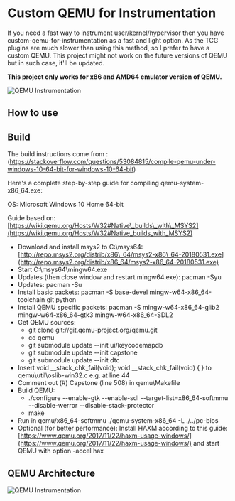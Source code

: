 # Custom QEMU for Instrumentation

If you need a fast way to instrument user/kernel/hypervisor then you have custom-qemu-for-instrumentation as a fast and light option. As the TCG plugins are much slower than using this method, so I prefer to have a custom QEMU. This project might not work on the future versions of QEMU but in such case, it'll be updated.

**This project only works for x86 and AMD64 emulator version of QEMU.**

![QEMU Instrumentation](https://github.com/SinaKarvandi/misc/raw/master/Imgs/custom-qemu-1.jpg)
## How to use



## Build 
The build instructions come from : (https://stackoverflow.com/questions/53084815/compile-qemu-under-windows-10-64-bit-for-windows-10-64-bit)

Here's a complete step-by-step guide for compiling qemu-system-x86\_64.exe:


OS: Microsoft Windows 10 Home 64-bit

Guide based on: [https://wiki.qemu.org/Hosts/W32#Native\_builds\_with\_MSYS2](https://wiki.qemu.org/Hosts/W32#Native_builds_with_MSYS2)

*   Download and install msys2 to C:\\msys64: [http://repo.msys2.org/distrib/x86\_64/msys2-x86\_64-20180531.exe](http://repo.msys2.org/distrib/x86_64/msys2-x86_64-20180531.exe)
*   Start C:\\msys64\\mingw64.exe
*   Updates (then close window and restart mingw64.exe): pacman -Syu
*   Updates: pacman -Su
*   Install basic packets: pacman -S base-devel mingw-w64-x86\_64-toolchain git python
*   Install QEMU specific packets: pacman -S mingw-w64-x86\_64-glib2 mingw-w64-x86\_64-gtk3 mingw-w64-x86\_64-SDL2
*   Get QEMU sources:
    *   git clone git://git.qemu-project.org/qemu.git
    *   cd qemu
    *   git submodule update --init ui/keycodemapdb
    *   git submodule update --init capstone
    *   git submodule update --init dtc
*   Insert void \_\_stack\_chk\_fail(void); void \_\_stack\_chk\_fail(void) { } to qemu\\util\\oslib-win32.c e.g. at line 44
*   Comment out (#) Capstone (line 508) in qemu\\Makefile
*   Build QEMU:
    *   ./configure --enable-gtk --enable-sdl --target-list=x86\_64-softmmu --disable-werror --disable-stack-protector
    *   make
*   Run in qemu/x86\_64-softmmu ./qemu-system-x86\_64 -L ./../pc-bios
*   Optional (for better performance): Install HAXM according to this guide: [https://www.qemu.org/2017/11/22/haxm-usage-windows/](https://www.qemu.org/2017/11/22/haxm-usage-windows/) and start QEMU with option -accel hax

## QEMU Architecture
![QEMU Instrumentation](https://github.com/SinaKarvandi/misc/raw/master/Imgs/custom-qemu-2.jpg)

